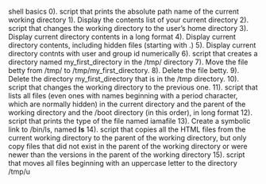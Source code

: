 shell basics  0). script that prints the absolute path name of the current working directory
1). Display the contents list of your current directory
2). script that changes the working directory to the user’s home directory
3). Display current directory contents in a long format
4). Display current directory contents, including hidden files (starting with .)
5). Display current directory contnts with user and group id numerically
6). script that creates a directory named my_first_directory in the /tmp/ directory
7). Move the file betty from /tmp/ to /tmp/my_first_directory.
8). Delete the file betty.
9). Delete the directory my_first_directory that is in the /tmp directory.
10). script that changes the working directory to the previous one.
11). script that lists all files (even ones with names beginning with a period character, which are normally hidden) in the current directory and the parent of the working directory and the /boot directory (in this order), in long format
12). script that prints the type of the file named iamafile
13). Create a symbolic link to /bin/ls, named __ls__
14). script that copies all the HTML files from the current working directory to the parent of the working directory, but only copy files that did not exist in the parent of the working directory or were newer than the versions in the parent of the working directory
15).  script that moves all files beginning with an uppercase letter to the directory /tmp/u
